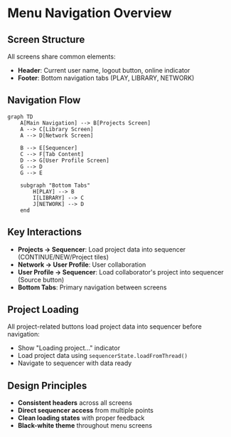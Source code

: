 # Menu Navigation Overview

## Screen Structure
All screens share common elements:
- **Header**: Current user name, logout button, online indicator
- **Footer**: Bottom navigation tabs (PLAY, LIBRARY, NETWORK)

## Navigation Flow
```mermaid
graph TD
    A[Main Navigation] --> B[Projects Screen]
    A --> C[Library Screen]
    A --> D[Network Screen]
    
    B --> E[Sequencer]
    C --> F[Tab Content]
    D --> G[User Profile Screen]
    G --> D
    G --> E
    
    subgraph "Bottom Tabs"
        H[PLAY] --> B
        I[LIBRARY] --> C
        J[NETWORK] --> D
    end
```

## Key Interactions
- **Projects → Sequencer**: Load project data into sequencer (CONTINUE/NEW/Project tiles)
- **Network → User Profile**: User collaboration
- **User Profile → Sequencer**: Load collaborator's project into sequencer (Source button)
- **Bottom Tabs**: Primary navigation between screens

## Project Loading
All project-related buttons load project data into sequencer before navigation:
- Show "Loading project..." indicator
- Load project data using `sequencerState.loadFromThread()`
- Navigate to sequencer with data ready

## Design Principles
- **Consistent headers** across all screens
- **Direct sequencer access** from multiple points
- **Clean loading states** with proper feedback
- **Black-white theme** throughout menu screens 